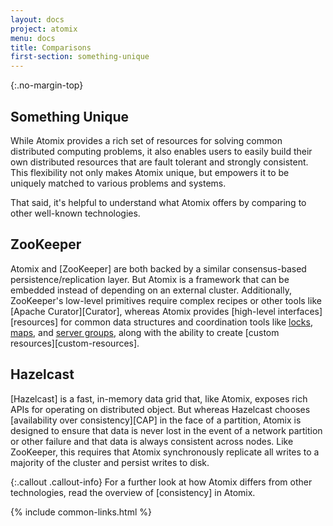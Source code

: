 ```yaml
---
layout: docs
project: atomix
menu: docs
title: Comparisons
first-section: something-unique
---
```


{:.no-margin-top}
## Something Unique

While Atomix provides a rich set of resources for solving common distributed computing problems, it also enables users to easily build their own distributed resources that are fault tolerant and strongly consistent. This flexibility not only makes Atomix unique, but empowers it to be uniquely matched to various problems and systems.

That said, it's helpful to understand what Atomix offers by comparing to other well-known technologies.

## ZooKeeper

Atomix and [ZooKeeper] are both backed by a similar consensus-based persistence/replication layer. But Atomix is a framework that can be embedded instead of depending on an external cluster. Additionally, ZooKeeper's low-level primitives require complex recipes or other tools like [Apache Curator][Curator], whereas Atomix provides [high-level interfaces][resources] for common data structures and coordination tools like [locks](/atomix/docs/coordination/#distributedlock), [maps](/atomix/docs/collections/#distributedmap), and [server groups](/atomix/docs/coordination/#distributedgroup), along with the ability to create [custom resources][custom-resources].

## Hazelcast

[Hazelcast] is a fast, in-memory data grid that, like Atomix, exposes rich APIs for operating on distributed object. But whereas Hazelcast chooses [availability over consistency][CAP] in the face of a partition, Atomix is designed to ensure that data is never lost in the event of a network partition or other failure and that data is always consistent across nodes. Like ZooKeeper, this requires that Atomix synchronously replicate all writes to a majority of the cluster and persist writes to disk.

{:.callout .callout-info}
For a further look at how Atomix differs from other technologies, read the overview of [consistency] in Atomix.

{% include common-links.html %}